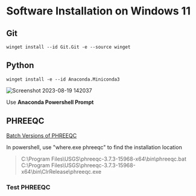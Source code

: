 # Software Installation on Windows 11
## Git
```
winget install --id Git.Git -e --source winget
```
## Python
```
winget install -e --id Anaconda.Miniconda3
```
![Screenshot 2023-08-19 142037](https://github.com/Geochemical-Modeling/PHREEQC_automation/assets/6643873/cef4add3-b4a6-4654-8fa6-9151b7657523)

Use **Anaconda Powershell Prompt**

## PHREEQC
[Batch Versions of PHREEQC](https://www.usgs.gov/software/phreeqc-version-3)

In powershell, use "where.exe phreeqc" to find the installation location  
> C:\Program Files\USGS\phreeqc-3.7.3-15968-x64\bin\phreeqc.bat  
> C:\Program Files\USGS\phreeqc-3.7.3-15968-x64\bin\ClrRelease\phreeqc.exe

### Test PHREEQC
